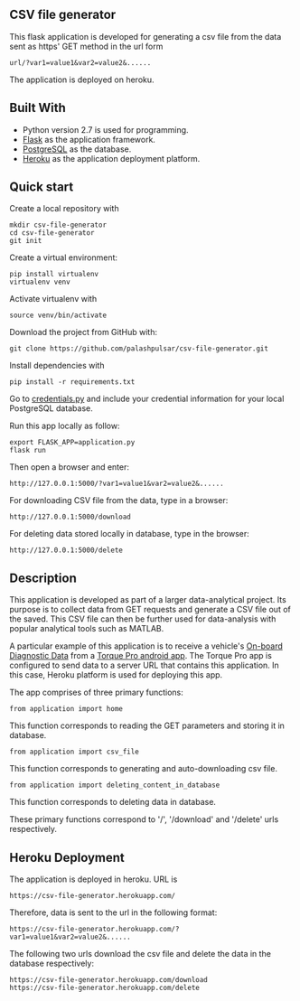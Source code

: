 ## CSV file generator

This flask application is developed for generating a csv file from the data sent as https' GET method in the url form
```
url/?var1=value1&var2=value2&......
```

The application is deployed on heroku.

## Built With

* Python version 2.7 is used for programming.
* [Flask](http://flask.pocoo.org) as the application framework.
* [PostgreSQL](https://www.postgresql.org) as the database.
* [Heroku](https://www.heroku.com) as the application deployment platform.

## Quick start

Create a local repository with
```
mkdir csv-file-generator
cd csv-file-generator
git init
```

Create a virtual environment:
```
pip install virtualenv
virtualenv venv
```

Activate virtualenv with
```
source venv/bin/activate
```

Download the project from GitHub with:
```
git clone https://github.com/palashpulsar/csv-file-generator.git
```

Install dependencies with
```
pip install -r requirements.txt
```

Go to [credentials.py](/credentials.py) and include your credential information for your local PostgreSQL database.

Run this app locally as follow:
```
export FLASK_APP=application.py
flask run
```

Then open a browser and enter: 
```
http://127.0.0.1:5000/?var1=value1&var2=value2&......
```

For downloading CSV file from the data, type in a browser:
```
http://127.0.0.1:5000/download
```

For deleting data stored locally in database, type in the browser:
```
http://127.0.0.1:5000/delete
```

## Description

This application is developed as part of a larger data-analytical project. Its purpose is to collect data from GET requests and generate a CSV file out of the saved. This CSV file can then be further used for data-analysis with popular analytical tools such as MATLAB.

A particular example of this application is to receive a vehicle's [On-board Diagnostic Data](https://en.wikipedia.org/wiki/On-board_diagnostics) from a [Torque Pro android app](https://play.google.com/store/apps/details?id=org.prowl.torque&hl=en). The Torque Pro app is configured to send data to a server URL that contains this application. In this case, Heroku platform is used for deploying this app.

The app comprises of three primary functions:

```
from application import home
```
This function corresponds to reading the GET parameters and storing it in database.

```
from application import csv_file
```
This function corresponds to generating and auto-downloading csv file.

```
from application import deleting_content_in_database
```
This function corresponds to deleting data in database.

These primary functions correspond to '/', '/download' and '/delete' urls respectively.

## Heroku Deployment

The application is deployed in heroku. URL is
```
https://csv-file-generator.herokuapp.com/
```

Therefore, data is sent to the url in the following format:
```
https://csv-file-generator.herokuapp.com/?var1=value1&var2=value2&......
```

The following two urls download the csv file and delete the data in the database respectively:
```
https://csv-file-generator.herokuapp.com/download
https://csv-file-generator.herokuapp.com/delete
```

